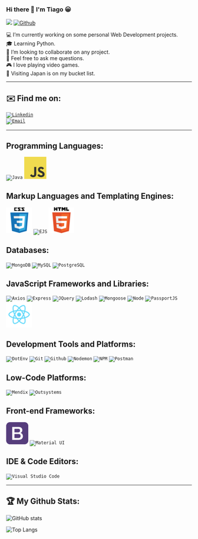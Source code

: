 ### Hi there 👋 I'm Tiago 😀

![](https://visitor-badge.laobi.icu/badge?page_id=KyoukanPT.KyoukanPT) [![Github](https://img.shields.io/github/followers/KyoukanPT?label=Follow&style=social)](https://github.com/KyoukanPT)

💻 I’m currently working on some personal Web Development projects.<br>
🎓 Learning Python.<br>
🤝 I’m looking to collaborate on any project.<br>
💬 Feel free to ask me questions.<br>
🎮 I love playing video games.<br>
🗾 Visiting Japan is on my bucket list. 

<hr>

## ✉️ Find me on:

 <code><a href="https://www.linkedin.com/in/tiagohenriquesilva/" target="_blank" rel="noopener noreferrer"><img src="https://upload.wikimedia.org/wikipedia/commons/thumb/c/ca/LinkedIn_logo_initials.png/640px-LinkedIn_logo_initials.png" alt="Linkedin" height="51" style="vertical-align:top;"></a></code>
 <code><a href="mailto: tiagohenrique_1988@hotmail.com" target="_blank" rel="noopener noreferrer"> <img src="https://github.com/user-attachments/assets/cffc4318-87f4-4cdb-a7c1-61547932ab86" alt="Email" height="60" style="vertical-align:top;"></a></code>

<hr>

## Programming Languages:
<code><img src="https://images.vexels.com/media/users/3/166401/isolated/preview/b82aa7ac3f736dd78570dd3fa3fa9e24-java-programming-language-icon-by-vexels.png" alt="Java" height="70"></code>
<code><img src="https://raw.githubusercontent.com/github/explore/80688e429a7d4ef2fca1e82350fe8e3517d3494d/topics/javascript/javascript.png" alt="Javascript" height="60" width="60"></code> 

## Markup Languages and Templating Engines:

<code><img src="https://raw.githubusercontent.com/github/explore/80688e429a7d4ef2fca1e82350fe8e3517d3494d/topics/css/css.png" alt="CSS" height="70"></code>
<code><img src="https://kubik-rubik.de/images/joomla-extensions/ejs-logo-b300.png" alt="EJS" height="50" width="90"></code>
<code><img src="https://raw.githubusercontent.com/github/explore/80688e429a7d4ef2fca1e82350fe8e3517d3494d/topics/html/html.png" alt="HTML" height="70"></code>

## Databases:
<code><img src="https://img.icons8.com/color/452/mongodb.png" alt="MongoDB" height="70"></code>
<code><img src="https://upload.wikimedia.org/wikipedia/labs/8/8e/Mysql_logo.png" alt="MySQL" height="70"></code>
<code><img src="https://github.com/user-attachments/assets/d6e37543-0eb2-4407-b737-dc9160c50447" alt="PostgreSQL" height="70"></code>

## JavaScript Frameworks and Libraries:
<code><img src="https://upload.wikimedia.org/wikipedia/commons/thumb/d/d1/Axios_%28computer_library%29_logo.svg/768px-Axios_%28computer_library%29_logo.svg.png?20220213115456" alt="Axios" height="30" width="160"></code>
<code><img src="https://i.ibb.co/74ZtDSX/express-removebg-preview.png" alt="Express" height="70"></code>
<code><img src="https://cdn.iconscout.com/icon/free/png-512/jquery-10-1175155.png" alt="JQuery" height="70"></code>
<code><img src="https://static-00.iconduck.com/assets.00/lodash-icon-512x467-pa72bxtz.png" alt="Lodash" height="70"></code>
<code><img src="https://blog.kakaocdn.net/dn/AcE19/btq0nOlHUIZ/cwpxdKsY67CbOmUxLbJkk1/img.png" alt="Mongoose" height="70"></code> 
<code><img src="https://cdn.freebiesupply.com/logos/large/2x/nodejs-1-logo-png-transparent.png" alt="Node" height="70"></code>
<code><img src="https://avatars.githubusercontent.com/u/1160530?s=280&v=4" alt="PassportJS" height="70"></code>
<code><img src="https://raw.githubusercontent.com/github/explore/80688e429a7d4ef2fca1e82350fe8e3517d3494d/topics/react/react.png" alt="React" height="70"></code>

## Development Tools and Platforms:
<code><img src="https://encrypted-tbn0.gstatic.com/images?q=tbn:ANd9GcTHaNT3Fi8RMNUpPDk-Zddeo2FTvDN3Sye5AA&s" alt="DotEnv" height="80" width="80"></code>
<code><img src="https://i.pinimg.com/originals/6b/a5/e8/6ba5e8c2a205b64cbfdf5b25bd9e4c22.png" alt="Git" height="80" width="80"></code>
<code><img src="https://pngimg.com/uploads/github/github_PNG83.png" alt="Github" height="70"></code>
<code><img src="https://user-images.githubusercontent.com/13700/35731649-652807e8-080e-11e8-88fd-1b2f6d553b2d.png" alt="Nodemon" height="70"></code>
<code><img src="https://upload.wikimedia.org/wikipedia/commons/thumb/d/db/Npm-logo.svg/2560px-Npm-logo.svg.png" alt="NPM" height="40"></code>
<code><img src="https://user-images.githubusercontent.com/7853266/44114706-9c72dd08-9fd1-11e8-8d9d-6d9d651c75ad.png" alt="Postman" height="65"></code>

## Low-Code Platforms:
<code><img src="https://asset.brandfetch.io/idBxdmVdhR/idpXDwbUME.jpeg" alt="Mendix" height="60" width="60"></code> 
<code><img src="https://media-01.imu.nl/storage/lowcode-experts.com/11828/outsystemsicon-260x260-1.png" alt="Outsystems" height="60" width="60"></code>

## Front-end Frameworks:
<code><img src="https://raw.githubusercontent.com/github/explore/80688e429a7d4ef2fca1e82350fe8e3517d3494d/topics/bootstrap/bootstrap.png" alt="Bootstrap" height="60" width="60"></code>
<code><img src="https://img.icons8.com/?size=512&id=gFw7X5Tbl3ss&format=png" alt="Material UI" height="60" width="60"></code>

## IDE & Code Editors:
<code><img src="https://w7.pngwing.com/pngs/512/824/png-transparent-visual-studio-code-hd-logo.png" alt="Visual Studio Code" height="60" width="60"></code>

<hr>

## 🏆 My Github Stats:

![GitHub stats](https://github-readme-stats.vercel.app/api?username=KyoukanPT&show_icons=true&theme=tokyonight)

![Top Langs](https://github-readme-stats.vercel.app/api/top-langs/?username=KyoukanPT&theme=tokyonight)
